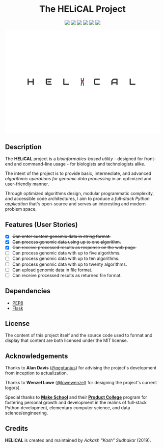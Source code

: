 <h1 align="center">The HELiCAL Project</h1>
<p align="center">
    <a href="/LICENSE"><img src="https://img.shields.io/badge/license-MIT-blue.svg"/></a>
    <a href="https://docs.python.org/3/index.html"><img src="https://img.shields.io/badge/python-3.6-blue.svg"/></a>
    <a href="https://www.python.org/dev/peps/pep-0008"><img src="https://img.shields.io/badge/code%20style-PEP8-brightgreen.svg"/></a>
    <a href=""><img src="https://img.shields.io/github/last-commit/AakashSudhakar/helical.svg?style=flat"/></a>
    <a href=""><img src="https://img.shields.io/github/repo-size/AakashSudhakar/helical.svg?style=flat"/></a>
    <a href="https://travis-ci.org/AakashSudhakar/helical"><img src="https://travis-ci.org/AakashSudhakar/helical.svg?branch=master"/></a>
</p>

![logo](static/img/helical.png)

## Description

The **HELiCAL** project is a _bioinformatics-based utility_ - designed for front-end and command-line usage - for biologists and technologists alike. 

The intent of the project is to provide basic, intermediate, and advanced _algorithmic operations for genomic data processing_ in an optimized and user-friendly manner. 

Through optimized algorithms design, modular programmatic complexity, and accessible code architectures, I aim to produce a _full-stack Python application_ that's open-source and serves an interesting and modern problem space. 

## Features (User Stories)

* [x] ~~Can enter custom genomic data in string format.~~
* [x] ~~Can process genomic data using up to one algorithm.~~
* [x] ~~Can receive processed results as response on the web page.~~
* [ ] Can process genomic data with up to five algorithms.
* [ ] Can process genomic data with up to ten algorithms.
* [ ] Can process genomic data with up to twenty algorithms.
* [ ] Can upload genomic data in file format.
* [ ] Can receive processed results as returned file format.

## Dependencies

* [PEP8](http://pep8.readthedocs.io/en/release-1.7.x/)
* [Flask](https://github.com/pallets/flask)

## License

The content of this project itself and the source code used to format and display that content are both licensed under the MIT license.

## Acknowledgements

Thanks to **Alan Davis** ([@neptunius](https://github.com/neptunius)) for advising the project's development from inception to actualization. 

Thanks to **Wenzel Lowe** ([@lowewenzel](https://github.com/lowewenzel)) for designing the project's current logo(s).

Special thanks to [**Make School**](https://www.makeschool.com/) and their [**Product College**](https://www.makeschool.com/computer-science/academics) program for fostering personal growth and development in the realms of full-stack Python development, elementary computer science, and data science/engineering. 

## Credits

**HELiCAL** is created and maintained by _Aakash "Kash" Sudhakar_ (2019). 
